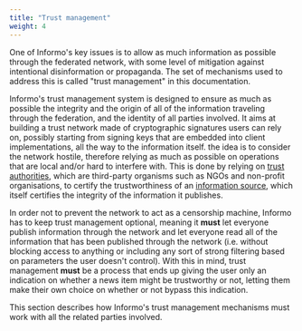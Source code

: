 ```yaml
---
title: "Trust management"
weight: 4
---
```


One of Informo's key issues is to allow as much information as possible through
the federated network, with some level of mitigation against intentional
disinformation or propaganda. The set of mechanisms used to address this is
called "trust management" in this documentation.

Informo's trust management system is designed to ensure as much as possible the
integrity and the origin of all of the information traveling through the
federation, and the identity of all parties involved. It aims at building a
trust network made of cryptographic signatures users can rely on, possibly
starting from signing keys that are embedded into client implementations, all
the way to the information itself. the idea is to consider the network hostile,
therefore relying as much as possible on operations that are local and/or hard
to interfere with. This is done by relying on [trust
authorities](/trust-management/trust-authority), which are third-party organisms
such as NGOs and non-profit organisations, to certify the trustworthiness of an
[information source](/information-distribution/source), which itself certifies
the integrity of the information it publishes.

In order not to prevent the network to act as a censorship machine, Informo has
to keep trust management optional, meaning it **must** let everyone publish
information through the network and let everyone read all of the information
that has been published through the network (i.e. without blocking access to
anything or including any sort of strong filtering based on parameters the user
doesn't control). With this in mind, trust management **must** be a process that
ends up giving the user only an indication on whether a news item might be
trustworthy or not, letting them make their own choice on whether or not bypass
this indication.

This section describes how Informo's trust management mechanisms must work with
all the related parties involved.
